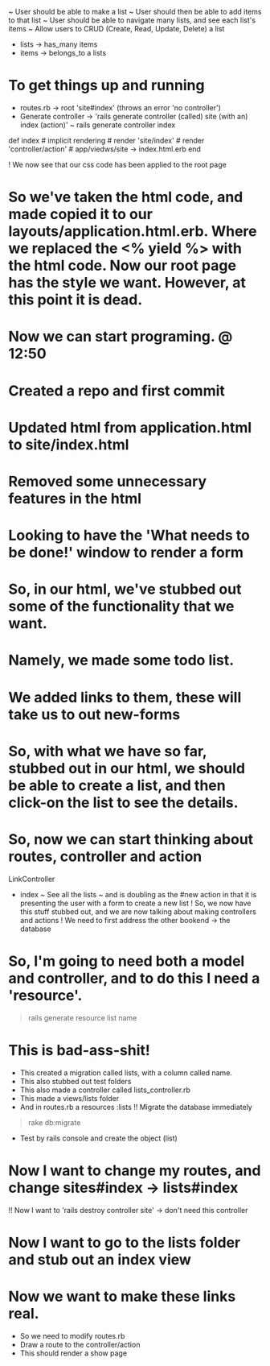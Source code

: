 ~ User should be able to make a list
~ User should then be able to add items to that list
~ User should be able to navigate many lists, and see each list's items
~ Allow users to CRUD (Create, Read, Update, Delete) a list
  * lists -> has_many items
  * items -> belongs_to a lists

# To get things up and running
  * routes.rb -> root 'site#index' (throws an error 'no controller')
  * Generate controller -> 'rails generate controller (called) site (with an) index (action)'
   ~ rails generate controller index

   def index
     # implicit rendering
     # render 'site/index'
     # render 'controller/action'
     # app/viedws/site -> index.html.erb
   end

! We now see that our css code has been applied to the root page

# So we've taken the html code, and made copied it to our layouts/application.html.erb.  Where we replaced the <% yield %> with the html code.  Now our root page has the style we want.  However, at this point it is dead.

# Now we can start programing.  @ 12:50
# Created a repo and first commit
# Updated html from application.html to site/index.html
# Removed some unnecessary features in the html
# Looking to have the 'What needs to be done!' window to render a form

# So, in our html, we've stubbed out some of the functionality that we want.
# Namely, we made some todo list.  
# We added <a> links to them, these will take us to out new-forms
# So, with what we have so far, stubbed out in our html, we should be able to create a list, and then click-on the list to see the details.

# So, now we can start thinking about routes, controller and action
LinkController
  * index
    ~ See all the lists
    ~ and is doubling as the #new action in that it is presenting the user with a form to create a new list
! So, we now have this stuff stubbed out, and we are now talking about making controllers and actions
! We need to first address the other bookend -> the database
# So, I'm going to need both a model and controller, and to do this I need a 'resource'.  
> rails generate resource list name
# This is bad-ass-shit!  
  * This created a migration called lists, with a column called name.
  * This also stubbed out test folders
  * This also made a controller called lists_controller.rb
  * This made a views/lists folder
  * And in routes.rb a resources :lists
!! Migrate the database immediately
> rake db:migrate
  * Test by rails console and create the object (list)
# Now I want to change my routes, and change sites#index -> lists#index
!! Now I want to 'rails destroy controller site' -> don't need this controller
# Now I want to go to the lists folder and stub out an index view

# Now we want to make these links real.  
  * So we need to modify routes.rb
  * Draw a route to the controller/action
  * This should render a show page
  
